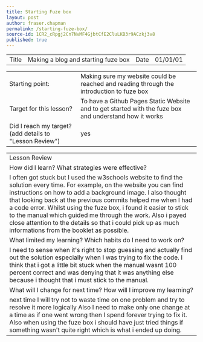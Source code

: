 ```yaml
---
title: Starting Fuze box
layout: post
author: fraser.chapman
permalink: /starting-fuze-box/
source-id: 1CR2_cRpgj2Cn7NvMF4GjbtCfE2CluLKB3r9ACzkj3v8
published: true
---
```

<table>
  <tr>
    <td>Title</td>
    <td>Making a blog and starting fuze box</td>
    <td>Date</td>
    <td>01/01/01</td>
  </tr>
</table>


<table>
  <tr>
    <td>Starting point:</td>
    <td>Making sure my website could be reached and reading through the introduction to fuze box</td>
  </tr>
  <tr>
    <td>Target for this lesson?</td>
    <td>To have a Github Pages Static Website and to get started with the fuze box and understand how it works</td>
  </tr>
  <tr>
    <td>Did I reach my target? 
(add details to "Lesson Review")</td>
    <td> yes</td>
  </tr>
</table>


<table>
  <tr>
    <td>Lesson Review</td>
  </tr>
  <tr>
    <td>How did I learn? What strategies were effective? </td>
  </tr>
  <tr>
    <td>I often got stuck but I used the w3schools website to find the solution every time. For example, on the website you can find instructions on how to add a background image.
I also thought that looking back at the previous commits helped me when I had a code error. Whilst using the fuze box, i found it easier to stick to the manual which guided me through the work. Also i payed close attention to the details so that i could pick up as much informations from the booklet as possible.</td>
  </tr>
  <tr>
    <td>What limited my learning? Which habits do I need to work on? </td>
  </tr>
  <tr>
    <td>I need to sense when it's right to stop guessing and actually find out the solution especially when I was trying to fix the code. I think that i got a little bit stuck when the manual wasnt 100 percent correct and was denying that it was anything else because i thought that i must stick to the manual.</td>
  </tr>
  <tr>
    <td>What will I change for next time? How will I improve my learning?</td>
  </tr>
  <tr>
    <td>next time I will try not to waste time on one problem and try to resolve it more logically
Also I need to make only one change at a time as if one went wrong then I spend forever trying to fix it. Also when using the fuze box i should have just tried things if something wasn't quite right which is what i ended up doing. </td>
  </tr>
</table>


